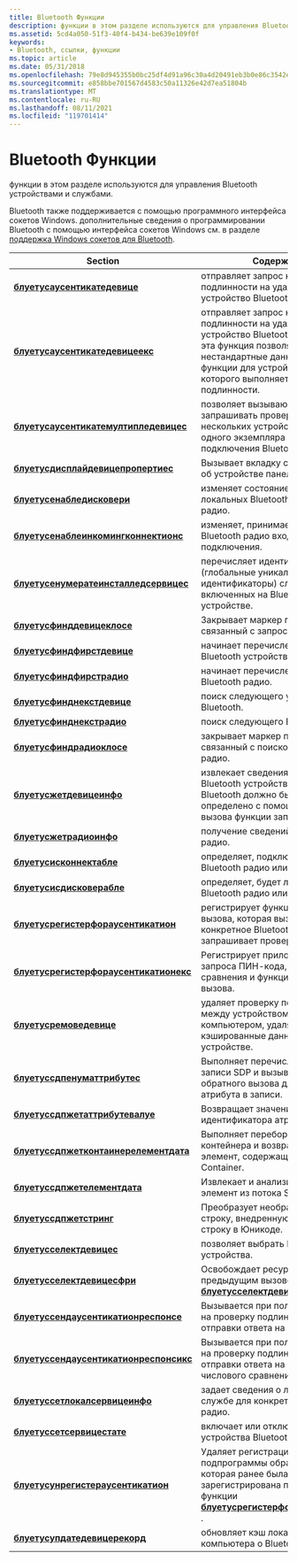 ```yaml
---
title: Bluetooth Функции
description: функции в этом разделе используются для управления Bluetooth устройствами и службами.
ms.assetid: 5cd4a050-51f3-40f4-b434-be639e109f0f
keywords:
- Bluetooth, ссылки, функции
ms.topic: article
ms.date: 05/31/2018
ms.openlocfilehash: 79e8d945355b0bc25df4d91a96c30a4d20491eb3b0e86c3542e30c0f2b470833
ms.sourcegitcommit: e858bbe701567d4583c50a11326e42d7ea51804b
ms.translationtype: MT
ms.contentlocale: ru-RU
ms.lasthandoff: 08/11/2021
ms.locfileid: "119701414"
---
```

# <a name="bluetooth-functions"></a>Bluetooth Функции

функции в этом разделе используются для управления Bluetooth устройствами и службами.

Bluetooth также поддерживается с помощью программного интерфейса сокетов Windows. дополнительные сведения о программировании Bluetooth с помощью интерфейса сокетов Windows см. в разделе [поддержка Windows сокетов для Bluetooth](windows-sockets-support-for-bluetooth.md).



| Section                                                                                | Содержимое                                                                                                                                                                                       |
|----------------------------------------------------------------------------------------|-----------------------------------------------------------------------------------------------------------------------------------------------------------------------------------------------|
| [**блуетусаусентикатедевице**](/windows/desktop/api/BluetoothAPIs/nf-bluetoothapis-bluetoothauthenticatedevice)                     | отправляет запрос на проверку подлинности на удаленное устройство Bluetooth.                                                                                                                                 |
| [**блуетусаусентикатедевицеекс**](/windows/desktop/api/BluetoothAPIs/nf-bluetoothapis-bluetoothauthenticatedeviceex)                 | отправляет запрос на проверку подлинности на удаленное устройство Bluetooth. Кроме того, эта функция позволяет передавать нестандартные данные в вызов функции для устройства, для которого выполняется проверка подлинности. |
| [**блуетусаусентикатемултипледевицес**](/windows/desktop/api/BluetoothAPIs/nf-bluetoothapis-bluetoothauthenticatemultipledevices)   | позволяет вызывающему объекту запрашивать проверку подлинности нескольких устройств в рамках одного экземпляра мастера подключения Bluetooth.                                                            |
| [**блуетусдисплайдевицепропертиес**](/windows/desktop/api/BluetoothAPIs/nf-bluetoothapis-bluetoothdisplaydeviceproperties)           | Вызывает вкладку свойств сведений об устройстве панели управления.                                                                                                                                  |
| [**блуетусенабледисковери**](/windows/desktop/api/BluetoothAPIs/nf-bluetoothapis-bluetoothenablediscovery)                           | изменяет состояние обнаружения локальных Bluetooth радио или радио.                                                                                                                             |
| [**блуетусенаблеинкомингконнектионс**](/windows/desktop/api/BluetoothAPIs/nf-bluetoothapis-bluetoothenableincomingconnections)       | изменяет, принимает ли локальный Bluetooth радио входящие подключения.                                                                                                                        |
| [**блуетусенумератеинсталледсервицес**](/windows/desktop/api/BluetoothAPIs/nf-bluetoothapis-bluetoothenumerateinstalledservices)     | перечисляет идентификаторы guid (глобальные уникальные идентификаторы) служб, включенных на Bluetooth устройстве.                                                                                    |
| [**блуетусфинддевицеклосе**](/windows/desktop/api/BluetoothAPIs/nf-bluetoothapis-bluetoothfinddeviceclose)                           | Закрывает маркер перечисления, связанный с запросом устройства.                                                                                                                          |
| [**блуетусфиндфирстдевице**](/windows/desktop/api/BluetoothAPIs/nf-bluetoothapis-bluetoothfindfirstdevice)                           | начинает перечисление локальных Bluetooth устройств.                                                                                                                                            |
| [**блуетусфиндфирстрадио**](/windows/desktop/api/BluetoothAPIs/nf-bluetoothapis-bluetoothfindfirstradio)                             | начинает перечисление локальных Bluetooth радио.                                                                                                                                             |
| [**блуетусфинднекстдевице**](/windows/desktop/api/BluetoothAPIs/nf-bluetoothapis-bluetoothfindnextdevice)                             | поиск следующего устройства Bluetooth.                                                                                                                                                              |
| [**блуетусфинднекстрадио**](/windows/desktop/api/BluetoothAPIs/nf-bluetoothapis-bluetoothfindnextradio)                               | поиск следующего Bluetooth радио.                                                                                                                                                               |
| [**блуетусфиндрадиоклосе**](/windows/desktop/api/BluetoothAPIs/nf-bluetoothapis-bluetoothfindradioclose)                             | закрывает маркер перечисления, связанный с поиском Bluetooth радио.                                                                                                               |
| [**блуетусжетдевицеинфо**](/windows/desktop/api/BluetoothAPIs/nf-bluetoothapis-bluetoothgetdeviceinfo)                               | извлекает сведения об удаленном Bluetooth устройстве. устройство Bluetooth должно быть ранее определено с помощью успешного вызова функции запроса устройства.                           |
| [**блуетусжетрадиоинфо**](/windows/desktop/api/BluetoothAPIs/nf-bluetoothapis-bluetoothgetradioinfo)                                 | получение сведений о Bluetooth радио.                                                                                                                                                  |
| [**блуетусисконнектабле**](/windows/desktop/api/BluetoothAPIs/nf-bluetoothapis-bluetoothisconnectable)                               | определяет, подключается ли Bluetooth радио или радио.                                                                                                                                |
| [**блуетусисдисковерабле**](/windows/desktop/api/BluetoothAPIs/nf-bluetoothapis-bluetoothisdiscoverable)                             | определяет, будет ли обнаружено Bluetooth радио или радио.                                                                                                                               |
| [**блуетусрегистерфораусентикатион**](/windows/desktop/api/BluetoothAPIs/nf-bluetoothapis-bluetoothregisterforauthentication)       | регистрирует функцию обратного вызова, которая вызывается, когда конкретное Bluetooth устройство запрашивает проверку подлинности.                                                                                      |
| [**блуетусрегистерфораусентикатионекс**](/windows/desktop/api/BluetoothAPIs/nf-bluetoothapis-bluetoothregisterforauthenticationex)   | Регистрирует приложение для запроса ПИН-кода, числового сравнения и функции обратного вызова.                                                                                                         |
| [**блуетусремоведевице**](/windows/desktop/api/BluetoothAPIs/nf-bluetoothapis-bluetoothremovedevice)                                 | удаляет проверку подлинности между устройством Bluetooth и компьютером, удаляя все кэшированные данные об устройстве.                                                                          |
| [**блуетуссдпенуматтрибутес**](/windows/desktop/api/BluetoothAPIs/nf-bluetoothapis-bluetoothsdpenumattributes)                       | Выполняет перечисление потока записи SDP и вызывает функцию обратного вызова для каждого атрибута в записи.                                                                                    |
| [**блуетуссдпжетаттрибутевалуе**](/windows/desktop/api/BluetoothAPIs/nf-bluetoothapis-bluetoothsdpgetattributevalue)                 | Возвращает значение атрибута для идентификатора атрибута.                                                                                                                                    |
| [**блуетуссдпжетконтаинерелементдата**](/windows/desktop/api/BluetoothAPIs/nf-bluetoothapis-bluetoothsdpgetcontainerelementdata)     | Выполняет перебор потока контейнера и возвращает каждый элемент, содержащийся в элементе Container.                                                                                     |
| [**блуетуссдпжетелементдата**](/windows/desktop/api/BluetoothAPIs/nf-bluetoothapis-bluetoothsdpgetelementdata)                       | Извлекает и анализирует один элемент из потока SDP.                                                                                                                                     |
| [**блуетуссдпжетстринг**](/windows/desktop/api/BluetoothAPIs/nf-bluetoothapis-bluetoothsdpgetstring)                                 | Преобразует необработанную строку, внедренную в запись SDP, в строку в Юникоде.                                                                                                               |
| [**блуетусселектдевицес**](/windows/desktop/api/BluetoothAPIs/nf-bluetoothapis-bluetoothselectdevices)                               | позволяет выбрать Bluetooth устройства.                                                                                                                                                           |
| [**блуетусселектдевицесфри**](/windows/desktop/api/BluetoothAPIs/nf-bluetoothapis-bluetoothselectdevicesfree)                       | Освобождает ресурсы, связанные с предыдущим вызовом функции [**блуетусселектдевицес**](/windows/desktop/api/BluetoothAPIs/nf-bluetoothapis-bluetoothselectdevices) .                                                                     |
| [**блуетуссендаусентикатионреспонсе**](/windows/desktop/api/BluetoothAPIs/nf-bluetoothapis-bluetoothsendauthenticationresponse)     | Вызывается при получении запроса на проверку подлинности для отправки ответа на ключ доступа.                                                                                                               |
| [**блуетуссендаусентикатионреспонсикс**](/windows/desktop/api/BluetoothAPIs/nf-bluetoothapis-bluetoothsendauthenticationresponseex) | Вызывается при получении запроса на проверку подлинности для отправки ответа на ключ или числового сравнения.                                                                                         |
| [**блуетуссетлокалсервицеинфо**](/previous-versions/windows/desktop/legacy/bb870603(v=vs.85))                   | задает сведения о локальной службе для конкретного Bluetooth радио.                                                                                                                                |
| [**блуетуссетсервицестате**](/windows/desktop/api/BluetoothAPIs/nf-bluetoothapis-bluetoothsetservicestate)                           | включает или отключает службы для устройства Bluetooth.                                                                                                                                          |
| [**блуетусунрегистераусентикатион**](/windows/desktop/api/BluetoothAPIs/nf-bluetoothapis-bluetoothunregisterauthentication)         | Удаляет регистрацию для подпрограммы обратного вызова, которая ранее была зарегистрирована при вызове функции [**блуетусрегистерфораусентикатион**](/windows/desktop/api/BluetoothAPIs/nf-bluetoothapis-bluetoothregisterforauthentication) .      |
| [**блуетусупдатедевицерекорд**](/windows/desktop/api/BluetoothAPIs/nf-bluetoothapis-bluetoothupdatedevicerecord)                     | обновляет кэш локального компьютера о Bluetooth устройстве.                                                                                                                                    |



 

 

 